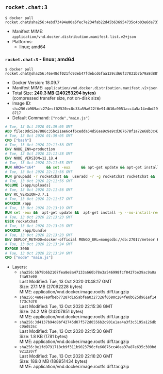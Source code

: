 ## `rocket.chat:3`

```console
$ docker pull rocket.chat@sha256:4ebd73494e00a5fec7e234fab22d45b636954735c4b03e6de7374e79d7412878
```

-	Manifest MIME: `application/vnd.docker.distribution.manifest.list.v2+json`
-	Platforms:
	-	linux; amd64

### `rocket.chat:3` - linux; amd64

```console
$ docker pull rocket.chat@sha256:46e48df021fc93eb47fdebcd6faa129cd66f37831b7b79a8d88f2d5952e59279
```

-	Docker Version: 18.09.7
-	Manifest MIME: `application/vnd.docker.distribution.manifest.v2+json`
-	Total Size: **240.3 MB (240253294 bytes)**  
	(compressed transfer size, not on-disk size)
-	Image ID: `sha256:b989adc274ecf02520ec8c33a59a622f6e91d610a9051acc4a5a14edbd298717`
-	Default Command: `["node","main.js"]`

```dockerfile
# Tue, 13 Oct 2020 01:39:05 GMT
ADD file:0dc53e7886c35bc21ae6c4f6cedda54d56ae9c9e9cd367678f1a72e68b3c43d4 in / 
# Tue, 13 Oct 2020 01:39:05 GMT
CMD ["bash"]
# Tue, 13 Oct 2020 22:11:38 GMT
ENV NODE_ENV=production
# Tue, 13 Oct 2020 22:11:38 GMT
ENV NODE_VERSION=12.18.4
# Tue, 13 Oct 2020 22:11:55 GMT
RUN ARCH="x64"     && set -eux     && apt-get update && apt-get install -y --no-install-recommends ca-certificates curl wget gnupg dirmngr xz-utils     && rm -rf /var/lib/apt/lists/*     && for key in       94AE36675C464D64BAFA68DD7434390BDBE9B9C5       FD3A5288F042B6850C66B31F09FE44734EB7990E       71DCFD284A79C3B38668286BC97EC7A07EDE3FC1       DD8F2338BAE7501E3DD5AC78C273792F7D83545D       C4F0DFFF4E8C1A8236409D08E73BC641CC11F4C8       B9AE9905FFD7803F25714661B63B535A4C206CA9       77984A986EBC2AA786BC0F66B01FBB92821C587A       8FCCA13FEF1D0C2E91008E09770F7A9A5AE15600       4ED778F539E3634C779C87C6D7062848A1AB005C       A48C2BEE680E841632CD4E44F07496B3EB3C1762       B9E2F5981AA6E0CD28160D9FF13993A75599653C     ; do       gpg --batch --keyserver hkp://p80.pool.sks-keyservers.net:80 --recv-keys "$key" ||       gpg --batch --keyserver hkp://ipv4.pool.sks-keyservers.net --recv-keys "$key" ||       gpg --batch --keyserver hkp://pgp.mit.edu:80 --recv-keys "$key" ;     done     && curl -fsSLO --compressed "https://nodejs.org/dist/v$NODE_VERSION/node-v$NODE_VERSION-linux-$ARCH.tar.xz"     && curl -fsSLO --compressed "https://nodejs.org/dist/v$NODE_VERSION/SHASUMS256.txt.asc"     && gpg --batch --decrypt --output SHASUMS256.txt SHASUMS256.txt.asc     && grep " node-v$NODE_VERSION-linux-$ARCH.tar.xz\$" SHASUMS256.txt | sha256sum -c -     && tar -xJf "node-v$NODE_VERSION-linux-$ARCH.tar.xz" -C /usr/local --strip-components=1 --no-same-owner     && rm "node-v$NODE_VERSION-linux-$ARCH.tar.xz" SHASUMS256.txt.asc SHASUMS256.txt     && apt-mark auto '.*' > /dev/null     && find /usr/local -type f -executable -exec ldd '{}' ';'       | awk '/=>/ { print $(NF-1) }'       | sort -u       | xargs -r dpkg-query --search       | cut -d: -f1       | sort -u       | xargs -r apt-mark manual     && apt-get purge -y --auto-remove -o APT::AutoRemove::RecommendsImportant=false
# Tue, 13 Oct 2020 22:11:56 GMT
RUN groupadd -r rocketchat &&  useradd -r -g rocketchat rocketchat &&  mkdir -p /app/uploads &&  chown rocketchat:rocketchat /app/uploads
# Tue, 13 Oct 2020 22:11:56 GMT
VOLUME [/app/uploads]
# Tue, 13 Oct 2020 22:11:56 GMT
ENV RC_VERSION=3.7.1
# Tue, 13 Oct 2020 22:11:57 GMT
WORKDIR /app
# Tue, 13 Oct 2020 22:13:19 GMT
RUN set -eux &&  apt-get update &&  apt-get install -y --no-install-recommends fontconfig &&  aptMark="$(apt-mark showmanual)" &&  apt-get install -y --no-install-recommends g++ make python ca-certificates curl gnupg &&  gpg --batch --keyserver ha.pool.sks-keyservers.net --recv-keys 0E163286C20D07B9787EBE9FD7F9D0414FD08104 &&  curl -fSL "https://releases.rocket.chat/${RC_VERSION}/download" -o rocket.chat.tgz &&  curl -fSL "https://releases.rocket.chat/${RC_VERSION}/asc" -o rocket.chat.tgz.asc &&  gpg --batch --verify rocket.chat.tgz.asc rocket.chat.tgz &&  tar zxf rocket.chat.tgz &&  rm rocket.chat.tgz rocket.chat.tgz.asc &&  cd bundle/programs/server &&  npm install &&  apt-mark auto '.*' > /dev/null &&  apt-mark manual $aptMark > /dev/null &&  find /usr/local -type f -executable -exec ldd '{}' ';'     | awk '/=>/ { print $(NF-1) }'     | sort -u     | xargs -r dpkg-query --search     | cut -d: -f1     | sort -u     | xargs -r apt-mark manual &&  apt-get purge -y --auto-remove -o APT::AutoRemove::RecommendsImportant=false &&  npm cache clear --force &&  chown -R rocketchat:rocketchat /app
# Tue, 13 Oct 2020 22:13:23 GMT
USER rocketchat
# Tue, 13 Oct 2020 22:13:23 GMT
WORKDIR /app/bundle
# Tue, 13 Oct 2020 22:13:23 GMT
ENV DEPLOY_METHOD=docker-official MONGO_URL=mongodb://db:27017/meteor HOME=/tmp PORT=3000 ROOT_URL=http://localhost:3000 Accounts_AvatarStorePath=/app/uploads
# Tue, 13 Oct 2020 22:13:24 GMT
EXPOSE 3000
# Tue, 13 Oct 2020 22:13:24 GMT
CMD ["node" "main.js"]
```

-	Layers:
	-	`sha256:bb79b6b2107fea8e8a47133a660b78e3a546998fcf0427be39ac9a0af4a97e90`  
		Last Modified: Tue, 13 Oct 2020 01:48:17 GMT  
		Size: 27.1 MB (27092228 bytes)  
		MIME: application/vnd.docker.image.rootfs.diff.tar.gzip
	-	`sha256:4e8e7e9fbeb77287d165abfea0327326f0580c284fe0b625d961ef14f73c7d78`  
		Last Modified: Tue, 13 Oct 2020 22:15:36 GMT  
		Size: 24.2 MB (24207851 bytes)  
		MIME: application/vnd.docker.image.rootfs.diff.tar.gzip
	-	`sha256:3d4137b94d8bf42745d07f572d0556b2c901e1aa4a3f3c5195a126dbc0ad83ac`  
		Last Modified: Tue, 13 Oct 2020 22:15:30 GMT  
		Size: 1.8 KB (1781 bytes)  
		MIME: application/vnd.docker.image.rootfs.diff.tar.gzip
	-	`sha256:0e1fd9791718cb9f311b9023796cfe66876cc40aa37a87e635c300bd9212207f`  
		Last Modified: Tue, 13 Oct 2020 22:16:20 GMT  
		Size: 189.0 MB (188951434 bytes)  
		MIME: application/vnd.docker.image.rootfs.diff.tar.gzip
